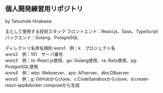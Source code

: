 ## 個人開発練習用リポジトリ
by Tatsuhide Hirakawa

主として使用する技術スタック
フロントエンド：React.js、Sass、TypeScript
バックエンド：Golang、PostgreSQL

ディレクトリ名命名規則
wors1　例：k　プロジェクト名  
wors2　例：101　サーバ番号  
wors3　例：re: React.js使用、go: Golang使用、ra: Rails使用、pg: PostgreSQL使用  
wors4　例：wbs: Webserver、aps: APserver、dbs:DBserver  
wors5　例：g: GitHubからclone、c:CodeSandboxからclone、d:create-react-app&docker composeから生成  


